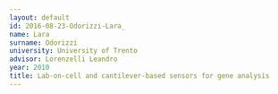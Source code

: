 ```yaml
---
layout: default 
id: 2016-08-23-Odorizzi-Lara_
name: Lara 
surname: Odorizzi
university: University of Trento
advisor: Lorenzelli Leandro
year: 2010
title: Lab-on-cell and cantilever-based sensors for gene analysis
---
```

